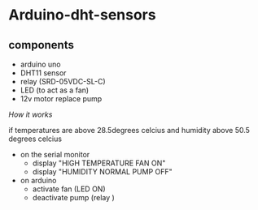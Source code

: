 # Arduino-dht-sensors

## components

- arduino uno
- DHT11 sensor
- relay (SRD-05VDC-SL-C)
- LED (to act as a fan)
- 12v motor replace pump


*How it works*

if temperatures are above 28.5degrees celcius and humidity above 50.5 degrees celcius
  - on the serial monitor 
    - display "HIGH TEMPERATURE FAN ON"
    - display "HUMIDITY NORMAL PUMP OFF"
  - on arduino 
    - activate fan (LED ON)
    - deactivate pump (relay )
  
